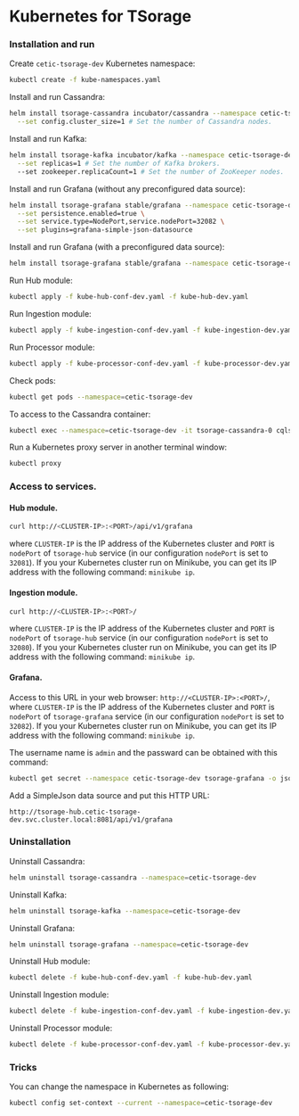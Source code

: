 # Kubernetes for TSorage

### Installation and run

Create `cetic-tsorage-dev` Kubernetes namespace:

```sh
kubectl create -f kube-namespaces.yaml
```

Install and run Cassandra:

```sh
helm install tsorage-cassandra incubator/cassandra --namespace cetic-tsorage-dev \
  --set config.cluster_size=1 # Set the number of Cassandra nodes.
```

Install and run Kafka:

```sh
helm install tsorage-kafka incubator/kafka --namespace cetic-tsorage-dev \
  --set replicas=1 # Set the number of Kafka brokers.
  --set zookeeper.replicaCount=1 # Set the number of ZooKeeper nodes.
```

Install and run Grafana (without any preconfigured data source):

```sh
helm install tsorage-grafana stable/grafana --namespace cetic-tsorage-dev \
  --set persistence.enabled=true \
  --set service.type=NodePort,service.nodePort=32082 \
  --set plugins=grafana-simple-json-datasource
```

Install and run Grafana (with a preconfigured data source):

```sh
helm install tsorage-grafana stable/grafana --namespace cetic-tsorage-dev -f kube-grafana-values-dev.yaml
```

Run Hub module:

```sh
kubectl apply -f kube-hub-conf-dev.yaml -f kube-hub-dev.yaml
```

Run Ingestion module:

```sh
kubectl apply -f kube-ingestion-conf-dev.yaml -f kube-ingestion-dev.yaml
```

Run Processor module:

```sh
kubectl apply -f kube-processor-conf-dev.yaml -f kube-processor-dev.yaml
```

Check pods:

```sh
kubectl get pods --namespace=cetic-tsorage-dev
```

To access to the Cassandra container: 

```sh
kubectl exec --namespace=cetic-tsorage-dev -it tsorage-cassandra-0 cqlsh
```

Run a Kubernetes proxy server in another terminal window:

```sh
kubectl proxy
```

### Access to services.

#### Hub module.

```sh
curl http://<CLUSTER-IP>:<PORT>/api/v1/grafana
```

where `CLUSTER-IP` is the IP address of the Kubernetes cluster and `PORT` is `nodePort` of `tsorage-hub` service (in our configuration `nodePort` is set to `32081`). If you your Kubernetes cluster run on Minikube, you can get its IP address with the following command: `minikube ip`.

#### Ingestion module.

```sh
curl http://<CLUSTER-IP>:<PORT>/
```

where `CLUSTER-IP` is the IP address of the Kubernetes cluster and `PORT` is `nodePort` of `tsorage-hub` service (in our configuration `nodePort` is set to `32080`). If you your Kubernetes cluster run on Minikube, you can get its IP address with the following command: `minikube ip`.

#### Grafana.

Access to this URL in your web browser: `http://<CLUSTER-IP>:<PORT>/`, where `CLUSTER-IP` is the IP address of the Kubernetes cluster and `PORT` is `nodePort` of `tsorage-grafana` service (in our configuration `nodePort` is set to `32082`). If you your Kubernetes cluster run on Minikube, you can get its IP address with the following command: `minikube ip`.

The username name is `admin` and the passward can be obtained with this command:

```sh
kubectl get secret --namespace cetic-tsorage-dev tsorage-grafana -o jsonpath="{.data.admin-password}" | base64 --decode ; echo
```

Add a SimpleJson data source and put this HTTP URL:

```
http://tsorage-hub.cetic-tsorage-dev.svc.cluster.local:8081/api/v1/grafana
```

### Uninstallation

Uninstall Cassandra:

```sh
helm uninstall tsorage-cassandra --namespace=cetic-tsorage-dev
```

Uninstall Kafka:

```sh
helm uninstall tsorage-kafka --namespace=cetic-tsorage-dev
```

Uninstall Grafana:

```sh
helm uninstall tsorage-grafana --namespace=cetic-tsorage-dev
```

Uninstall Hub module:

```sh
kubectl delete -f kube-hub-conf-dev.yaml -f kube-hub-dev.yaml
```

Uninstall Ingestion module:

```sh
kubectl delete -f kube-ingestion-conf-dev.yaml -f kube-ingestion-dev.yaml
```

Uninstall Processor module:

```sh
kubectl delete -f kube-processor-conf-dev.yaml -f kube-processor-dev.yaml
```

### Tricks

You can change the namespace in Kubernetes as following:

```sh
kubectl config set-context --current --namespace=cetic-tsorage-dev
```
